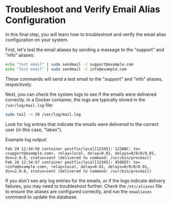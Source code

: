 # Troubleshoot and Verify Email Alias Configuration

In this final step, you will learn how to troubleshoot and verify the email alias configuration on your system.

First, let's test the email aliases by sending a message to the "support" and "info" aliases:

```bash
echo "Test email" | sudo sendmail -t support@example.com
echo "Test email" | sudo sendmail -t info@example.com
```

These commands will send a test email to the "support" and "info" aliases, respectively.

Next, you can check the system logs to see if the emails were delivered correctly. In a Docker container, the logs are typically stored in the `/var/log/mail.log` file:

```bash
sudo tail -n 20 /var/log/mail.log
```

Look for log entries that indicate the emails were delivered to the correct user (in this case, "labex").

Example log output:

```
Feb 24 12:34:56 container postfix/local[12345]: 123ABC: to=<support@example.com>, relay=local, delay=0.01, delays=0/0/0/0.01, dsn=2.0.0, status=sent (delivered to command: /usr/bin/procmail)
Feb 24 12:34:57 container postfix/local[12345]: 456DEF: to=<info@example.com>, relay=local, delay=0.01, delays=0/0/0/0.01, dsn=2.0.0, status=sent (delivered to command: /usr/bin/procmail)
```

If you don't see any log entries for the emails, or if the logs indicate delivery failures, you may need to troubleshoot further. Check the `/etc/aliases` file to ensure the aliases are configured correctly, and run the `newaliases` command to update the database.
